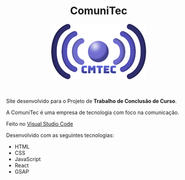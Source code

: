 <div align="center">

  # ComuniTec 
  <img src="src/assets/img/logo.png" height="150em">
</div>
<br><br>

Site desenvolvido para o Projeto de **Trabalho de Conclusão de Curso**.

A ComuniTec é uma empresa de tecnologia com foco na comunicação.

Feito no [Visual Studio Code](https://code.visualstudio.com/)

Desenvolvido com as seguintes tecnologias:
- HTML
- CSS
- JavaScript
- React 
- GSAP
